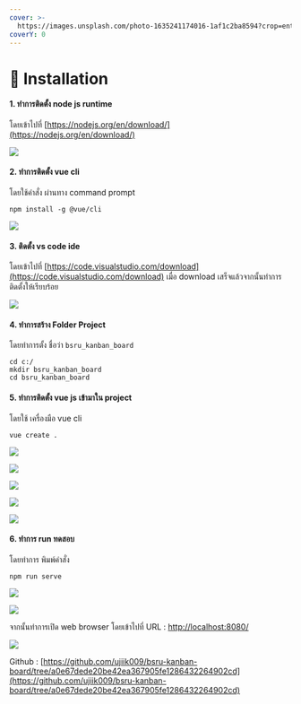 ```yaml
---
cover: >-
  https://images.unsplash.com/photo-1635241174016-1af1c2ba8594?crop=entropy&cs=srgb&fm=jpg&ixid=MnwxOTcwMjR8MHwxfHJhbmRvbXx8fHx8fHx8fDE2MzcyMDY1ODQ&ixlib=rb-1.2.1&q=85
coverY: 0
---
```


# 💽 Installation

#### 1. ทำการติดตั้ง node js runtime

&#x20;โดยเข้าไปที่  [https://nodejs.org/en/download/](https://nodejs.org/en/download/)

![](.gitbook/assets/Untitled.png)

#### 2. ทำการติดตั้ง vue cli

&#x20;โดยใช้คำสั่ง ผ่านทาง command prompt

```
npm install -g @vue/cli
```

![](<.gitbook/assets/command promt.png>)

#### 3. ติดตั้ง vs code ide&#x20;

โดยเข้าไปที่ [https://code.visualstudio.com/download](https://code.visualstudio.com/download) เมื่อ download เสร็จแล้วจากนั้นทำการ ติดตั้งให้เรียบร้อย

![](<.gitbook/assets/อห แนกำ.png>)

&#x20;

#### 4. ทำการสร้าง Folder Project

โดยทำการตั้ง ชื่อว่า `bsru_kanban_board`

```
cd c:/
mkdir bsru_kanban_board
cd bsru_kanban_board
```

#### 5. ทำการติดตั้ง vue js เข้ามาใน project&#x20;

โดยใช้ เครื่องมือ vue cli

```
vue create .
```

![](<.gitbook/assets/image (127).png>)

![](<.gitbook/assets/image (62).png>)

![](<.gitbook/assets/image (11).png>)

![](<.gitbook/assets/image (128).png>)

![](<.gitbook/assets/image (9).png>)

#### 6. ทำการ run ทดสอบ

โดยทำการ พิมพ์คำสั่ง

```
npm run serve
```

![](<.gitbook/assets/image (37).png>)

![](<.gitbook/assets/image (97).png>)

จากนั้นทำการเปิด web browser โดยเข้าไปที่ URL : [http://localhost:8080/](http://localhost:8080)

![](<.gitbook/assets/image (144).png>)

Github : [https://github.com/ujiik009/bsru-kanban-board/tree/a0e67dede20be42ea367905fe1286432264902cd](https://github.com/ujiik009/bsru-kanban-board/tree/a0e67dede20be42ea367905fe1286432264902cd)
